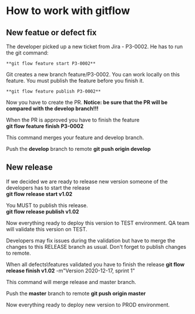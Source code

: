# How to work with gitflow

## New featue or defect fix
The developer picked up a new ticket from Jira - P3-0002.
He has to run the git command:

	**git flow feature start P3-0002**



Git creates a new branch feature/P3-0002. You can work locally on this feature.
You must publish the feature before you finish it.

	**git flow feature publish P3-0002**


Now you have to create the PR. 
**Notice: be sure that the PR will be compared with the develop branch!!!**


When the PR is approved you have to finish the feature   
	**git flow feature finish P3-0002**
  
This command merges your feature and develop branch.

Push the **develop** branch to remote 
	**git push origin develop**
  

## New release 

If we decided we are ready to release new version someone of the developers has to start the release    
	**git flow release start v1.02**
  

You MUST to publish this release.  
	**git flow release publish v1.02**
  
  
Now everything ready to deploy this version to TEST environment.
QA team will validate this version on TEST.


Developers may fix issues during the validation but have to merge the changes to this RELEASE branch as usual.
Don't forget to publish changes to remote.



When all defects\features validated you have to finish the release
	**git flow release finish v1.02** -m"Version 2020-12-17, sprint 1"
  
  
This command will merge release and master branch.
  
  
Push the **master** branch to remote 
	**git push origin master**

 
Now everything ready to deploy new version to PROD environment. 